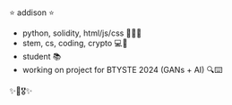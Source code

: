 
⭐ addison ⭐
- python, solidity, html/js/css 👩🏻‍💻
- stem, cs, coding, crypto 💻🔬
- student 📚
- working on project for BTYSTE 2024 (GANs + AI) 🔍⌨️
  
✨🥇🎖️✨



